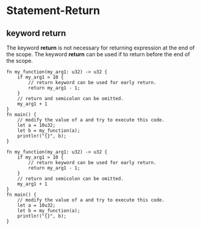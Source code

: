 # Statement-Return

## keyword return
The keyword **return** is not necessary for returning expression at the end of the scope.
The keyword **return** can be used if to return before the end of the scope.

```aquascope,interpreter+permissions,boundaries,stepper,horizontal
fn my_function(my_arg1: u32) -> u32 {
    if my_arg1 > 10 {
        // return keyword can be used for early return.
        return my_arg1 - 1;
    }
    // return and semicolon can be omitted.
    my_arg1 + 1 
}
fn main() {
    // modify the value of a and try to execute this code.
    let a = 10u32;
    let b = my_function(a);
    println!("{}", b);
}
```

```rust,editable
fn my_function(my_arg1: u32) -> u32 {
    if my_arg1 > 10 {
        // return keyword can be used for early return.
        return my_arg1 - 1;
    }
    // return and semicolon can be omitted.
    my_arg1 + 1 
}
fn main() {
    // modify the value of a and try to execute this code.
    let a = 10u32;
    let b = my_function(a);
    println!("{}", b);
}
```
